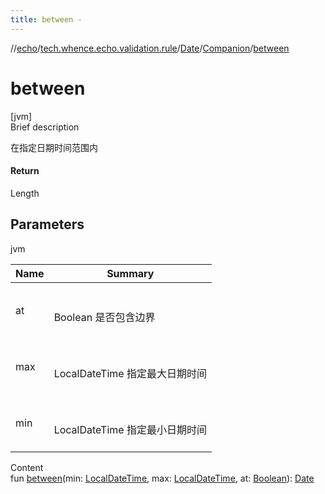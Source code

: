 ```yaml
---
title: between -
---
```

//[echo](../../../index.md)/[tech.whence.echo.validation.rule](../../index.md)/[Date](../index.md)/[Companion](index.md)/[between](between.md)



# between  
[jvm]  
Brief description  


在指定日期时间范围内



#### Return  


Length



## Parameters  
  
jvm  
  
|  Name|  Summary| 
|---|---|
| at| <br><br>Boolean 是否包含边界<br><br>
| max| <br><br>LocalDateTime 指定最大日期时间<br><br>
| min| <br><br>LocalDateTime 指定最小日期时间<br><br>
  
  
Content  
fun [between](between.md)(min: [LocalDateTime](https://docs.oracle.com/javase/8/docs/api/java/time/LocalDateTime.html), max: [LocalDateTime](https://docs.oracle.com/javase/8/docs/api/java/time/LocalDateTime.html), at: [Boolean](https://kotlinlang.org/api/latest/jvm/stdlib/kotlin/-boolean/index.html)): [Date](../index.md)  



